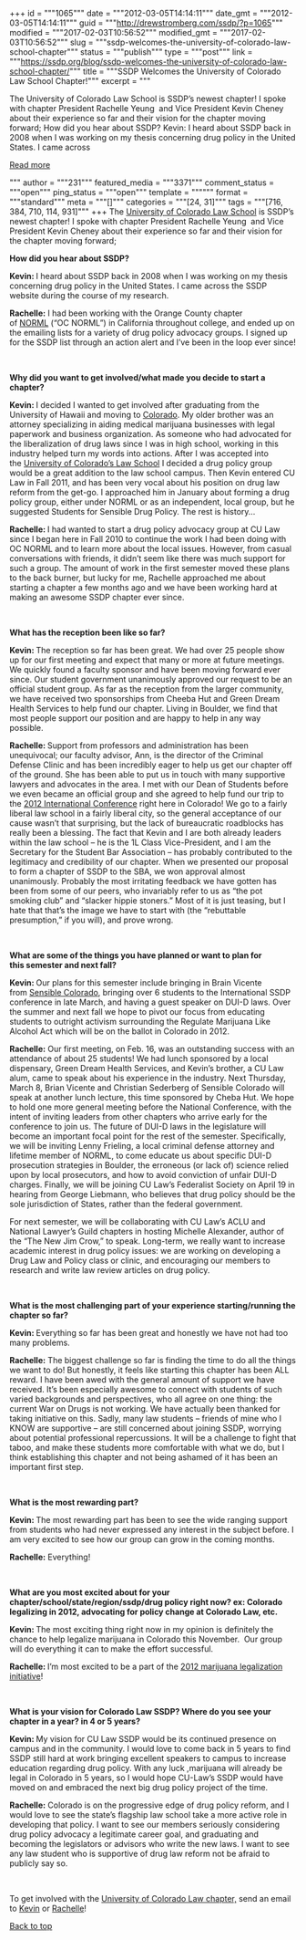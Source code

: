+++
id = """1065"""
date = """2012-03-05T14:14:11"""
date_gmt = """2012-03-05T14:14:11"""
guid = """http://drewstromberg.com/ssdp/?p=1065"""
modified = """2017-02-03T10:56:52"""
modified_gmt = """2017-02-03T10:56:52"""
slug = """ssdp-welcomes-the-university-of-colorado-law-school-chapter"""
status = """publish"""
type = """post"""
link = """https://ssdp.org/blog/ssdp-welcomes-the-university-of-colorado-law-school-chapter/"""
title = """SSDP Welcomes the University of Colorado Law School Chapter!"""
excerpt = """<p>The University of Colorado Law School is SSDP&#8217;s newest chapter! I spoke with chapter President Rachelle Yeung  and Vice President Kevin Cheney about their experience so far and their vision for the chapter moving forward; How did you hear about SSDP? Kevin: I heard about SSDP back in 2008 when I was working on my thesis concerning drug policy in the United States. I came across</p>
<div class="h10"></div>
<p><a class="more-link2 flat" href="https://ssdp.org/blog/ssdp-welcomes-the-university-of-colorado-law-school-chapter/">Read more</a></p>
"""
author = """231"""
featured_media = """3371"""
comment_status = """open"""
ping_status = """open"""
template = """"""
format = """standard"""
meta = """[]"""
categories = """[24, 31]"""
tags = """[716, 384, 710, 114, 931]"""
+++
The <a title="Colorado Law SSDP" href="http://ssdp.org/chapters/mountain-plains/colorado/university-of-colorado-law" target="_blank">University of Colorado Law School</a> is SSDP&#8217;s newest chapter! I spoke with chapter President Rachelle Yeung  and Vice President Kevin Cheney about their experience so far and their vision for the chapter moving forward;



<strong>How did you hear about SSDP?</strong>



<strong><strong>Kevin</strong>: </strong>I heard about SSDP back in 2008 when I was working on my thesis concerning drug policy in the United States. I came across the SSDP website during the course of my research.



<strong>Rachelle:</strong> I had been working with the Orange County chapter of <a title="NORML" href="http://norml.org/" target="_blank">NORML</a> (“OC NORML”) in California throughout college, and ended up on the emailing lists for a variety of drug policy advocacy groups. I signed up for the SSDP list through an action alert and I&#8217;ve been in the loop ever since!



&nbsp;



<strong>Why did you want to get involved/what made you decide to start a chapter?</strong>



<strong>Kevin: </strong>I decided I wanted to get involved after graduating from the University of Hawaii and moving to <a title="Colorado SSDP chapters" href="http://ssdp.org/chapters/mountain-plains/colorado" target="_blank">Colorado</a>. My older brother was an attorney specializing in aiding medical marijuana businesses with legal paperwork and business organization. As someone who had advocated for the liberalization of drug laws since I was in high school, working in this industry helped turn my words into actions. After I was accepted into the <a title="University of Colorado Law SSDP chapter" href="http://ssdp.org/chapters/mountain-plains/colorado/university-of-colorado-law">University of Colorado’s Law School</a> I decided a drug policy group would be a great addition to the law school campus. Then Kevin entered CU Law in Fall 2011, and has been very vocal about his position on drug law reform from the get-go. I approached him in January about forming a drug policy group, either under NORML or as an independent, local group, but he suggested Students for Sensible Drug Policy. The rest is history…



<strong>Rachelle: </strong>I had wanted to start a drug policy advocacy group at CU Law since I began here in Fall 2010 to continue the work I had been doing with OC NORML and to learn more about the local issues. However, from casual conversations with friends, it didn’t seem like there was much support for such a group. The amount of work in the first semester moved these plans to the back burner, but lucky for me, Rachelle approached me about starting a chapter a few months ago and we have been working hard at making an awesome SSDP chapter ever since.



&nbsp;



<strong>What has the reception been like so far?</strong>



<strong>Kevin: </strong>The reception so far has been great. We had over 25 people show up for our first meeting and expect that many or more at future meetings. We quickly found a faculty sponsor and have been moving forward ever since. Our student government unanimously approved our request to be an official student group. As far as the reception from the larger community, we have received two sponsorships from Cheeba Hut and Green Dream Health Services to help fund our chapter. Living in Boulder, we find that most people support our position and are happy to help in any way possible.



<strong><strong>Rachelle</strong>: </strong>Support from professors and administration has been unequivocal; our faculty advisor, Ann, is the director of the Criminal Defense Clinic and has been incredibly eager to help us get our chapter off of the ground. She has been able to put us in touch with many supportive lawyers and advocates in the area. I met with our Dean of Students before we even became an official group and she agreed to help fund our trip to the <a title="2012 SSDP Conference" href="http://ssdp.org/events/2012-national-ssdp-conference" target="_blank">2012 International Conference</a> right here in Colorado! We go to a fairly liberal law school in a fairly liberal city, so the general acceptance of our cause wasn’t that surprising, but the lack of bureaucratic roadblocks has really been a blessing. The fact that Kevin and I are both already leaders within the law school – he is the 1L Class Vice-President, and I am the Secretary for the Student Bar Association – has probably contributed to the legitimacy and credibility of our chapter. When we presented our proposal to form a chapter of SSDP to the SBA, we won approval almost unanimously. Probably the most irritating feedback we have gotten has been from some of our peers, who invariably refer to us as “the pot smoking club” and “slacker hippie stoners.” Most of it is just teasing, but I hate that that’s the image we have to start with (the “rebuttable presumption,” if you will), and prove wrong.



&nbsp;



<strong>What are some of the things you have planned or want to plan for this semester and next fall?</strong>



<strong>Kevin: </strong>Our plans for this semester include bringing in Brain Vicente from <a title="Sensible Colorado" href="http://sensiblecolorado.org/" target="_blank">Sensible Colorado</a>, bringing over 6 students to the International SSDP conference in late March, and having a guest speaker on DUI-D laws. Over the summer and next fall we hope to pivot our focus from educating students to outright activism surrounding the Regulate Marijuana Like Alcohol Act which will be on the ballot in Colorado in 2012.



<strong><strong>Rachelle</strong>:</strong> Our first meeting, on Feb. 16, was an outstanding success with an attendance of about 25 students! We had lunch sponsored by a local dispensary, Green Dream Health Services, and Kevin’s brother, a CU Law alum, came to speak about his experience in the industry. Next Thursday, March 8, Brian Vicente and Christian Sederberg of Sensible Colorado will speak at another lunch lecture, this time sponsored by Cheba Hut. We hope to hold one more general meeting before the National Conference, with the intent of inviting leaders from other chapters who arrive early for the conference to join us. The future of DUI-D laws in the legislature will become an important focal point for the rest of the semester. Specifically, we will be inviting Lenny Frieling, a local criminal defense attorney and lifetime member of NORML, to come educate us about specific DUI-D prosecution strategies in Boulder, the erroneous (or lack of) science relied upon by local prosecutors, and how to avoid conviction of unfair DUI-D charges. Finally, we will be joining CU Law’s Federalist Society on April 19 in hearing from George Liebmann, who believes that drug policy should be the sole jurisdiction of States, rather than the federal government.



For next semester, we will be collaborating with CU Law’s ACLU and National Lawyer’s Guild chapters in hosting Michelle Alexander, author of the “The New Jim Crow,” to speak. Long-term, we really want to increase academic interest in drug policy issues: we are working on developing a Drug Law and Policy class or clinic, and encouraging our members to research and write law review articles on drug policy.



&nbsp;



<strong>What is the most challenging part of your experience starting/running the chapter so far?</strong>



<strong>Kevin: </strong>Everything so far has been great and honestly we have not had too many problems.



<strong><strong>Rachelle</strong>:</strong> The biggest challenge so far is finding the time to do all the things we want to do! But honestly, it feels like starting this chapter has been ALL reward. I have been awed with the general amount of support we have received. It’s been especially awesome to connect with students of such varied backgrounds and perspectives, who all agree on one thing: the current War on Drugs is not working. We have actually been thanked for taking initiative on this. Sadly, many law students – friends of mine who I KNOW are supportive – are still concerned about joining SSDP, worrying about potential professional repercussions. It will be a challenge to fight that taboo, and make these students more comfortable with what we do, but I think establishing this chapter and not being ashamed of it has been an important first step.



&nbsp;



<strong>What is the most rewarding part?</strong>



<strong>Kevin: </strong>The most rewarding part has been to see the wide ranging support from students who had never expressed any interest in the subject before. I am very excited to see how our group can grow in the coming months.



<strong><strong>Rachelle</strong>:</strong> Everything!



&nbsp;



<strong>What are you most excited about for your chapter/school/state/region/ssdp/drug policy right now? ex: Colorado legalizing in 2012, advocating for policy change at Colorado Law, etc.</strong>



<strong>Kevin: </strong>The most exciting thing right now in my opinion is definitely the chance to help legalize marijuana in Colorado this November.  Our group will do everything it can to make the effort successful.



<strong><strong>Rachelle</strong>: </strong>I&#8217;m most excited to be a part of the <a title="Campaign to regulate marijuana like alcohol" href="http://www.regulatemarijuana.org/" target="_blank">2012 marijuana legalization initiative</a>!



&nbsp;



<strong>What is your vision for Colorado Law SSDP? Where do you see your chapter in a year? in 4 or 5 years?</strong>



<strong>Kevin: </strong>My vision for CU Law SSDP would be its continued presence on campus and in the community. I would love to come back in 5 years to find SSDP still hard at work bringing excellent speakers to campus to increase education regarding drug policy. With any luck ,marijuana will already be legal in Colorado in 5 years, so I would hope CU-Law’s SSDP would have moved on and embraced the next big drug policy project of the time.



<strong><strong>Rachelle</strong>:</strong> Colorado is on the progressive edge of drug policy reform, and I would love to see the state’s flagship law school take a more active role in developing that policy. I want to see our members seriously considering drug policy advocacy a legitimate career goal, and graduating and becoming the legislators or advisors who write the new laws. I want to see any law student who is supportive of drug law reform not be afraid to publicly say so.



&nbsp;



To get involved with the <a title="University of Colorado Law SSDP" href="http://ssdp.org/chapters/mountain-plains/colorado/university-of-colorado-law" target="_blank">University of Colorado Law chapter,</a> send an email to <a title="Email Kevin Cheney" href="mailto:kevin.cheney@colorado.edu">Kevin</a> or <a title="Email Rachelle Yeung" href="mailto:rachelle.v.yeung@gmail.com" target="_blank">Rachelle</a>!



<a title="Back to Top" href="http://ssdp.org/news/blog/ssdp-welcomes-the-university-of-colorado-law-school-chapter#top">Back to top</a>
